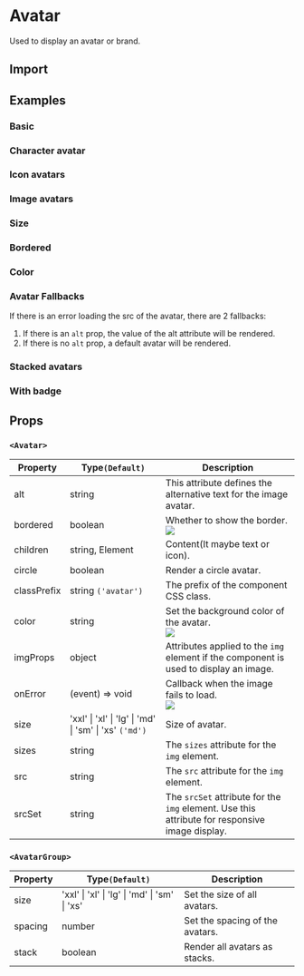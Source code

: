 # Avatar

Used to display an avatar or brand.

## Import

<!--{include:<import-guide>}-->

## Examples

### Basic

<!--{include:`basic.md`}-->

### Character avatar

<!--{include:`text.md`}-->

### Icon avatars

<!--{include:`icon.md`}-->

### Image avatars

<!--{include:`image.md`}-->

### Size

<!--{include:`size.md`}-->

### Bordered

<!--{include:`bordered.md`}-->

### Color

<!--{include:`color.md`}-->

### Avatar Fallbacks

If there is an error loading the src of the avatar, there are 2 fallbacks:

1. If there is an `alt` prop, the value of the alt attribute will be rendered.
2. If there is no `alt` prop, a default avatar will be rendered.

<!--{include:`fallback.md`}-->

### Stacked avatars

<!--{include:`stack.md`}-->

### With badge

<!--{include:`badge.md`}-->

## Props

### `<Avatar>`

| Property    | Type`(Default)`                                        | Description                                                                                     |
| ----------- | ------------------------------------------------------ | ----------------------------------------------------------------------------------------------- |
| alt         | string                                                 | This attribute defines the alternative text for the image avatar.                               |
| bordered    | boolean                                                | Whether to show the border. <br/>![](https://img.shields.io/badge/min-v5.59.0-blue)             |
| children    | string, Element<typeof Icon>                           | Content(It maybe text or icon).                                                                 |
| circle      | boolean                                                | Render a circle avatar.                                                                         |
| classPrefix | string `('avatar')`                                    | The prefix of the component CSS class.                                                          |
| color       | string                                                 | Set the background color of the avatar. <br/>![](https://img.shields.io/badge/min-v5.59.0-blue) |
| imgProps    | object                                                 | Attributes applied to the `img` element if the component is used to display an image.           |
| onError     | (event) => void                                        | Callback when the image fails to load.<br/>![](https://img.shields.io/badge/min-v5.59.0-blue)   |
| size        | 'xxl' \| 'xl' \| 'lg' \| 'md' \| 'sm' \| 'xs' `('md')` | Size of avatar.                                                                                 |
| sizes       | string                                                 | The `sizes` attribute for the `img` element.                                                    |
| src         | string                                                 | The `src` attribute for the `img` element.                                                      |
| srcSet      | string                                                 | The `srcSet` attribute for the `img` element. Use this attribute for responsive image display.  |

### `<AvatarGroup>`

| Property | Type`(Default)`                               | Description                     |
| -------- | --------------------------------------------- | ------------------------------- |
| size     | 'xxl' \| 'xl' \| 'lg' \| 'md' \| 'sm' \| 'xs' | Set the size of all avatars.    |
| spacing  | number                                        | Set the spacing of the avatars. |
| stack    | boolean                                       | Render all avatars as stacks.   |
